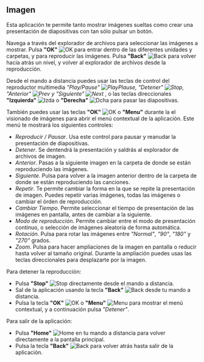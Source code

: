 ## Imagen

Esta aplicación te permite tanto mostrar imágenes sueltas como crear una presentación de diapositivas con tan sólo pulsar un botón.

Navega a través del explorador de archivos para seleccionar las imágenes a mostrar.
Pulsa **"OK"** ![OK](http://static.energysistem.com/images/manuals/42162/5501c8043769d.jpg) para entrar dentro de las diferentes unidades y carpetas, y para reproducir las imágenes. Pulsa **"Back"** ![Back](http://static.energysistem.com/images/manuals/42162/5501c809057e9.jpg) para volver hacia atrás un nivel, y volver al explorador de archivos desde la reproducción.

Desde el mando a distancia puedes usar las teclas de control del reproductor multimedia *"Play/Pause" ![PlayPlause](http://static.energysistem.com/images/manuals/42162/5501c84d1a18d.jpg), "Detener" ![Stop](http://static.energysistem.com/images/manuals/42162/5501c871719ec.jpg), "Anterior" ![Prev](http://static.energysistem.com/images/manuals/42162/5501c859394dc.jpg) y "Siguiente" ![Next](http://static.energysistem.com/images/manuals/42162/5501c83524ac9.jpg)* , o las teclas direccionales **"Izquierda"** ![Izda](http://static.energysistem.com/images/manuals/42162/5501c827e464c.jpg) o **"Derecha"** ![Dcha](http://static.energysistem.com/images/manuals/42162/5501c819dd674.jpg) para pasar las diapositivas.

También puedes usar las teclas **"OK"** ![OK](http://static.energysistem.com/images/manuals/42162/5501c8043769d.jpg) o **"Menu"** durante la el visionado de imágenes para abrir el menú contextual de la aplicación. Este menú te mostrará los siguientes controles:

- *Reproducir / Pausar*. Usa este control para pausar y reanudar la presentación de diapositivas.
- *Detener*. Se dentendrá la presentación y saldrás al explorador de archivos de imagen.
- *Anterior*. Pasas a la siguiente imagen en la carpeta de donde se están reproduciendo las imágenes.
- *Siguiente*. Pulsa para volver a la imagen anterior dentro de la carpeta de donde se están reproduciendo las canciones.
- *Repetir*. Te permite cambiar la forma en la que se repite la presentación de imagen. Puedes repetir varias imágenes, todas las imágenes o cambiar el órden de reproducción.
- *Cambiar Tiempo*. Permite seleccionar el tiempo de presentación de las imágenes en pantalla, antes de cambiar a la siguiente.
- *Modo de reproducción*. Permite cambiar entre el modo de presentación contínuo, o selección de imágenes aleatoria de forma automática.
- *Rotación*. Pulsa para rotar las imágenes entre *"Normal"*, *"90"*, *"180"* y *"270"* grados.
- *Zoom*. Pulsa para hacer ampliaciones de la imagen en pantalla o reducir hasta volver al tamaño original. Durante la ampliación puedes usas las teclas direccionales para desplazarte por la imagen.

Para detener la reproducción:
- Pulsa **"Stop"** ![Stop](http://static.energysistem.com/images/manuals/42162/5501c871719ec.jpg) directamente desde el mando a distancia.
- Sal de la aplicación usando la tecla **"Back"** ![Back](http://static.energysistem.com/images/manuals/42162/5501c809057e9.jpg) desde tu mando a distancia.
- Pulsa la tecla **"OK"** ![OK](http://static.energysistem.com/images/manuals/42162/5501c8043769d.jpg) o **"Menu"** ![Menu](http://static.energysistem.com/images/manuals/42162/5501c7fd28337.jpg) para mostrar el menú contextual, y a continuación pulsa *"Detener"*. 

Para salir de la aplicación:
- Pulsa **"Home"** ![Home](http://static.energysistem.com/images/manuals/42162/5501c8a118989.jpg) en tu mando a distancia para volver directamente a la pantalla principal.
- Pulsa la tecla **"Back"** ![Back](http://static.energysistem.com/images/manuals/42162/5501c809057e9.jpg) para volver atrás hasta salir de la aplicación.




